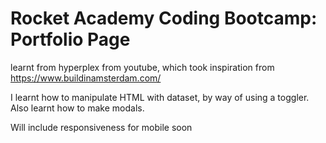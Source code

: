 # Rocket Academy Coding Bootcamp: Portfolio Page


learnt from hyperplex from youtube, which took inspiration from https://www.buildinamsterdam.com/

I learnt how to manipulate HTML with dataset, by way of using a toggler.
Also learnt how to make modals. 

Will include responsiveness for mobile soon 
